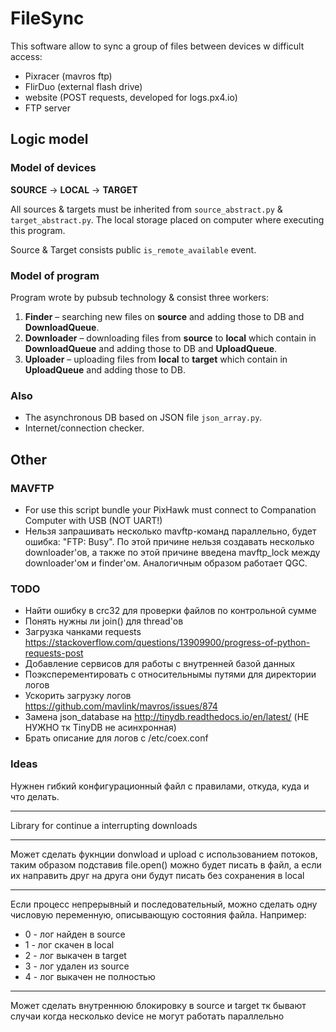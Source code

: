 # FileSync

This software allow to sync a group of files between devices w difficult access:

* Pixracer (mavros ftp)
* FlirDuo (external flash drive)
* website (POST requests, developed for logs.px4.io)
* FTP server

## Logic model

### Model of devices

**SOURCE** -> **LOCAL** -> **TARGET**

All sources & targets must be inherited from `source_abstract.py` & `target_abstract.py`.
The local storage placed on computer where executing this program.

Source & Target consists public `is_remote_available` event.

### Model of program

Program wrote by pubsub technology & consist three workers:

1. **Finder** – searching new files on **source** and adding those to DB and **DownloadQueue**.
2. **Downloader** – downloading files from **source** to **local** which contain in **DownloadQueue** and adding those to DB and **UploadQueue**.
3. **Uploader** – uploading files from **local** to **target** which contain in **UploadQueue** and adding those to DB.

### Also

* The asynchronous DB based on JSON file `json_array.py`.
* Internet/connection checker.

## Other

### MAVFTP

* For use this script bundle your PixHawk must connect to Companation Computer with USB (NOT UART!)
* Нельзя запрашивать несколько mavftp-команд параллельно, будет ошибка: "FTP: Busy". По этой причине нельзя создавать несколько downloader'ов, а также по этой причине введена mavftp_lock между downloader'ом и finder'ом. Аналогичным образом работает QGC.

### TODO

* Найти ошибку в crc32 для проверки файлов по контрольной сумме
* Понять нужны ли join() для thread'ов
* Загрузка чанками requests https://stackoverflow.com/questions/13909900/progress-of-python-requests-post
* Добавление сервисов для работы с внутренней базой данных
* Поэксперементировать с относительнымы путями для директории логов
* Ускорить загрузку логов https://github.com/mavlink/mavros/issues/874
* Замена json_database на http://tinydb.readthedocs.io/en/latest/ (НЕ НУЖНО тк TinyDB не асинхронная)
* Брать описание для логов с /etc/coex.conf

### Ideas

Нужнен гибкий конфигурационный файл с правилами, откуда, куда и что делать.

---

Library for continue a interrupting downloads

---

Может сделать фукнции donwload и upload с использованием потоков,
таким образом подставив file.open() можно будет писать в файл,
а если их направить друг на друга они будут писать без сохранения в local

---

Если процесс непрерывный и последовательный, можно сделать одну числовую переменную, описывающую состояния файла. Например:

* 0 - лог найден в source
* 1 - лог скачен в local
* 2 - лог выкачен в target
* 3 - лог удален из source
* 4 - лог выкачен не полностью

---

Может сделать внутреннюю блокировку в source и target тк бывают случаи когда несколько device не могут работать параллельно